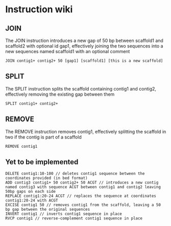 # Instruction wiki

## JOIN

The JOIN instruction introduces a new gap of 50 bp between scaffold1 and scaffold2 with optional id gap1, effectively joining the two sequences into a new sequences named scaffold1 with an optional comment

```
JOIN contig1+ contig2+ 50 [gap1] [scaffold1] [this is a new scaffold]
```

## SPLIT

The SPLIT instruction splits the scaffold containing contig1 and contig2, effectively removing the existing gap between them

```
SPLIT contig1+ contig2+
```

## REMOVE

The REMOVE instruction removes contig1, effectively splitting the scaffold in two if the contig is part of a scaffold

```
REMOVE contig1
```

## Yet to be implemented

```
DELETE contig1:10-100 // deletes contig1 sequence between the coordinates provided (in bed format)
ADD contig3 contig1+ 50 contig2+ 50 ACGT // introduces a new contig named contig3 with sequence ACGT between contig1 and contig2 leaving 50bp gaps on each side
REPLACE contig1:20-24 ACGT // replaces the sequence at coordinates contig1:20-24 with ACGT
EXCISE contig1 50 // removes contig1 from the scaffold, leaving a 50 bp gap between the original sequences
INVERT contig1 // inverts contig1 sequence in place
RVCP contig1 // reverse-complement contig1 sequence in place
```
